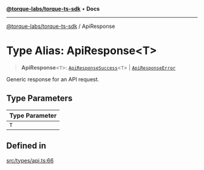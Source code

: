 [**@torque-labs/torque-ts-sdk**](../README.md) • **Docs**

***

[@torque-labs/torque-ts-sdk](../globals.md) / ApiResponse

# Type Alias: ApiResponse\<T\>

> **ApiResponse**\<`T`\>: [`ApiResponseSuccess`](ApiResponseSuccess.md)\<`T`\> \| [`ApiResponseError`](ApiResponseError.md)

Generic response for an API request.

## Type Parameters

| Type Parameter |
| ------ |
| `T` |

## Defined in

[src/types/api.ts:66](https://github.com/torque-labs/torque-ts-sdk/blob/e34efdf278512e8a58bacdba966e9cd90b1db20a/src/types/api.ts#L66)
